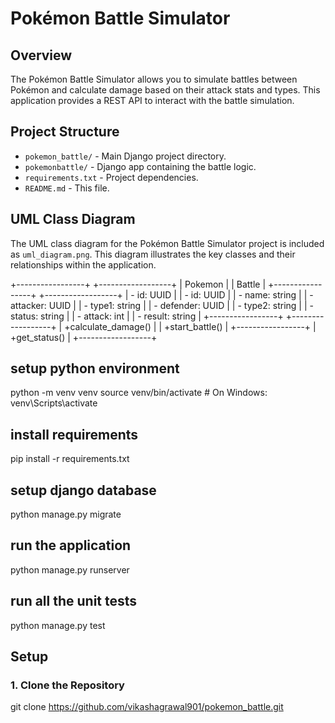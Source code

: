 
# Pokémon Battle Simulator

## Overview

The Pokémon Battle Simulator allows you to simulate battles between Pokémon and calculate damage based on their attack stats and types. This application provides a REST API to interact with the battle simulation.

## Project Structure

- `pokemon_battle/` - Main Django project directory.
- `pokemonbattle/` - Django app containing the battle logic.
- `requirements.txt` - Project dependencies.
- `README.md` - This file.


## UML Class Diagram

The UML class diagram for the Pokémon Battle Simulator project is included as `uml_diagram.png`. This diagram illustrates the key classes and their relationships within the application.

+-----------------+       +------------------+
|   Pokemon       |       |   Battle         |
+-----------------+       +------------------+
| - id: UUID      |       | - id: UUID       |
| - name: string  |       | - attacker: UUID |
| - type1: string |       | - defender: UUID |
| - type2: string |       | - status: string |
| - attack: int   |       | - result: string |
+-----------------+       +------------------+
| +calculate_damage() |   | +start_battle()  |
+-----------------+       | +get_status()    |
                          +------------------+


## setup python environment
python -m venv venv
source venv/bin/activate  # On Windows: venv\Scripts\activate

## install requirements
pip install -r requirements.txt

## setup django database 
python manage.py migrate

## run the application
python manage.py runserver

## run all the unit tests
python manage.py test

## Setup

### 1. Clone the Repository

git clone https://github.com/vikashagrawal901/pokemon_battle.git

